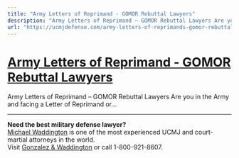 ```yaml
---
title: "Army Letters of Reprimand - GOMOR Rebuttal Lawyers"
description: "Army Letters of Reprimand – GOMOR Rebuttal Lawyers Are you in the Army and facing a Letter of Reprimand or..."
url: "https://ucmjdefense.com/army-letters-of-reprimands-gomor-rebuttal-lawyers.html"
---
```


# [Army Letters of Reprimand - GOMOR Rebuttal Lawyers](https://ucmjdefense.com/army-letters-of-reprimands-gomor-rebuttal-lawyers.html)

Army Letters of Reprimand – GOMOR Rebuttal Lawyers Are you in the Army and facing a Letter of Reprimand or...

---

**Need the best military defense lawyer?**  
[Michael Waddington](https://ucmjdefense.com/attorneys/michael-stewart-waddington-partner.html) is one of the most experienced UCMJ and court-martial attorneys in the world.  
Visit [Gonzalez & Waddington](https://ucmjdefense.com) or call 1-800-921-8607.
